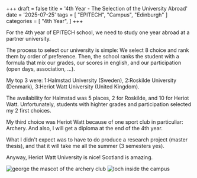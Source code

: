 +++
draft = false
title = '4th Year - The Selection of the University Abroad'
date = '2025-07-25'
tags = [
    "EPITECH",
    "Campus",
    "Edinburgh"
]
categories = [
    "4th Year",
]
+++

For the 4th year of EPITECH school, we need to study one year abroad at a partner university.

The process to select our university is simple: We select 8 choice and rank them by order of preference.
Then, the school ranks the student with a formula that mix our grades, our scores in english, and our participation (open days, association, ...).

My top 3 were: 1:Halmstad University (Sweden), 2:Roskilde University (Denmark), 3:Heriot Watt University (United Kingdom).

The availability for Halmstad was 5 places, 2 for Roskilde, and 10 for Heriot Watt. Unfortunately, students with highter grades and participation selected my 2 first choices.

My third choice was Heriot Watt because of one sport club in particuliar: Archery. And also, I will get a diploma at the end of the 4th year.

What I didn't expect was to have to do produce a research project (master thesis), and that it will take me all the summer (3 semesters yes).

Anyway, Heriot Watt University is nice! Scotland is amazing.

![george the mascot of the archery club](/images/4thyear/archery_george.jpg)
![loch inside the campus](/images/4thyear/campus_loch_1.jpg)
